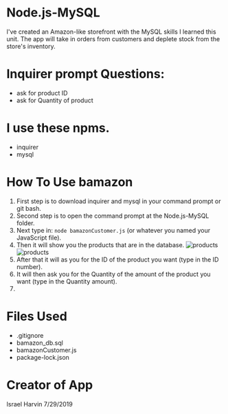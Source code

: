 # Node.js-MySQL

I've created an Amazon-like storefront with the MySQL skills I learned this unit. The app will take in orders from customers and deplete stock from the store's inventory.

# Inquirer prompt Questions:
- ask for product ID
- ask for Quantity of product

# I use these npms.

* inquirer
* mysql

# How To Use bamazon
1. First step is to download inquirer and mysql in your command prompt or git bash.
2. Second step is to open the command prompt at the Node.js-MySQL folder.
3. Next type in:
```node bamazonCustomer.js``` (or whatever you named your JavaScript file).
4. Then it will show you the products that are in the database.
![products](./Node.js-MySQL/pictures/MySQL_database1)
![products](./Node.js-MySQL/pictures/MySQL_database1)
5. After that it will as you for the ID of the product you want (type in the ID number).
![]()
6. It will then ask you for the Quantity of the amount of the product you want (type in the Quantity amount).
![]()
7.


# Files Used
- .gitignore
- bamazon_db.sql
- bamazonCustomer.js
- package-lock.json

# Creator of App
Israel Harvin 7/29/2019

